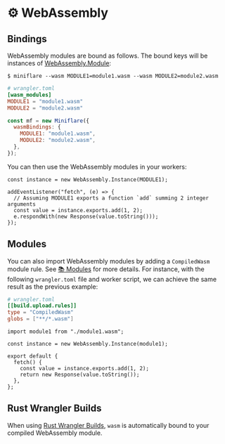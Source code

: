 # ⚙️ WebAssembly

## Bindings

WebAssembly modules are bound as follows. The bound keys will be instances of
[WebAssembly.Module](https://developer.mozilla.org/en-US/docs/Web/JavaScript/Reference/Global_Objects/WebAssembly/Module):

```shell
$ miniflare --wasm MODULE1=module1.wasm --wasm MODULE2=module2.wasm
```

```toml
# wrangler.toml
[wasm_modules]
MODULE1 = "module1.wasm"
MODULE2 = "module2.wasm"
```

```js
const mf = new Miniflare({
  wasmBindings: {
    MODULE1: "module1.wasm",
    MODULE2: "module2.wasm",
  },
});
```

You can then use the WebAssembly modules in your workers:

```js{1,5}
const instance = new WebAssembly.Instance(MODULE1);

addEventListener("fetch", (e) => {
  // Assuming MODULE1 exports a function `add` summing 2 integer arguments
  const value = instance.exports.add(1, 2);
  e.respondWith(new Response(value.toString()));
});
```

## Modules

You can also import WebAssembly modules by adding a `CompiledWasm` module rule.
See [📚 Modules](/modules.html) for more details. For instance, with the
following `wrangler.toml` file and worker script, we can achieve the same result
as the previous example:

```toml
# wrangler.toml
[[build.upload.rules]]
type = "CompiledWasm"
globs = ["**/*.wasm"]
```

```js{1-3,7}
import module1 from "./module1.wasm";

const instance = new WebAssembly.Instance(module1);

export default {
  fetch() {
    const value = instance.exports.add(1, 2);
    return new Response(value.toString());
  },
};
```

## Rust Wrangler Builds

When using [Rust Wrangler Builds](/builds.html#rust), `wasm` is automatically
bound to your compiled WebAssembly module.
